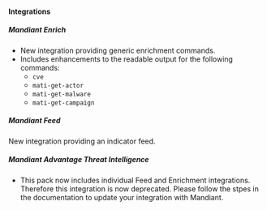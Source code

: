 #### Integrations
##### Mandiant Enrich
- New integration providing generic enrichment commands.
- Includes enhancements to the readable output for the following commands:
   -  `cve`
   - `mati-get-actor`
   - `mati-get-malware`
   - `mati-get-campaign`
##### Mandiant Feed
New integration providing an indicator feed.
##### Mandiant Advantage Threat Intelligence
- This pack now includes individual Feed and Enrichment integrations. Therefore this integration is now deprecated. Please follow the stpes in the documentation to update your integration with Mandiant.
